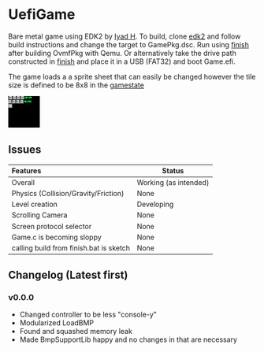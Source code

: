 # UefiGame
Bare metal game using EDK2 by [Iyad H](https://github.com/IyadHamid).
To build, clone [edk2](https://github.com/tianocore/edk2.git) and follow build instructions and change the target to GamePkg.dsc. Run using [finish](./finish.bat) after building OvmfPkg with Qemu. Or alternatively take the drive path constructed in [finish](./finish.bat) and place it in a USB (FAT32) and boot Game.efi.

The game loads a a sprite sheet that can easily be changed however the tile size is defined to be 8x8 in the [gamestate](.\globals\gamestate.h)

![.\sprites.bmp](.\Assets\sprites.bmp "Sprites")

## Issues
|Features|Status|
|:-----------------------|-------|
|Overall|Working (as intended)|
|Physics (Collision/Gravity/Friction)|None|
|Level creation|Developing|
|Scrolling Camera|None|
|Screen protocol selector|None|
|Game.c is becoming sloppy|None|
|calling build from finish.bat is sketch|None|

## Changelog (Latest first)
### v0.0.0
- Changed controller to be less "console-y"
- Modularized LoadBMP
- Found and squashed memory leak
- Made BmpSupportLib happy and no changes in that are necessary